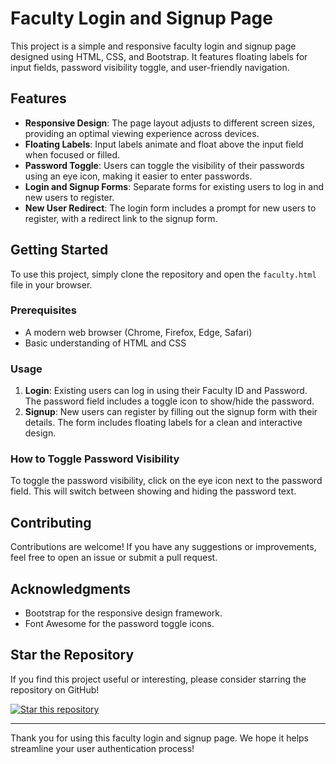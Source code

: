 # Faculty Login and Signup Page

This project is a simple and responsive faculty login and signup page designed using HTML, CSS, and Bootstrap. It features floating labels for input fields, password visibility toggle, and user-friendly navigation.

## Features

- **Responsive Design**: The page layout adjusts to different screen sizes, providing an optimal viewing experience across devices.
- **Floating Labels**: Input labels animate and float above the input field when focused or filled.
- **Password Toggle**: Users can toggle the visibility of their passwords using an eye icon, making it easier to enter passwords.
- **Login and Signup Forms**: Separate forms for existing users to log in and new users to register.
- **New User Redirect**: The login form includes a prompt for new users to register, with a redirect link to the signup form.

## Getting Started

To use this project, simply clone the repository and open the `faculty.html` file in your browser.

### Prerequisites

- A modern web browser (Chrome, Firefox, Edge, Safari)
- Basic understanding of HTML and CSS

### Usage

1. **Login**: Existing users can log in using their Faculty ID and Password. The password field includes a toggle icon to show/hide the password.
2. **Signup**: New users can register by filling out the signup form with their details. The form includes floating labels for a clean and interactive design.

### How to Toggle Password Visibility

To toggle the password visibility, click on the eye icon next to the password field. This will switch between showing and hiding the password text.

## Contributing

Contributions are welcome! If you have any suggestions or improvements, feel free to open an issue or submit a pull request.

## Acknowledgments

- Bootstrap for the responsive design framework.
- Font Awesome for the password toggle icons.

## Star the Repository

If you find this project useful or interesting, please consider starring the repository on GitHub!

[![Star this repository](https://img.shields.io/github/stars/yourusername/yourrepository.svg?style=social)](https://github.com/bsshreesha/Faculty_Login-Signup/)

---

Thank you for using this faculty login and signup page. We hope it helps streamline your user authentication process!
